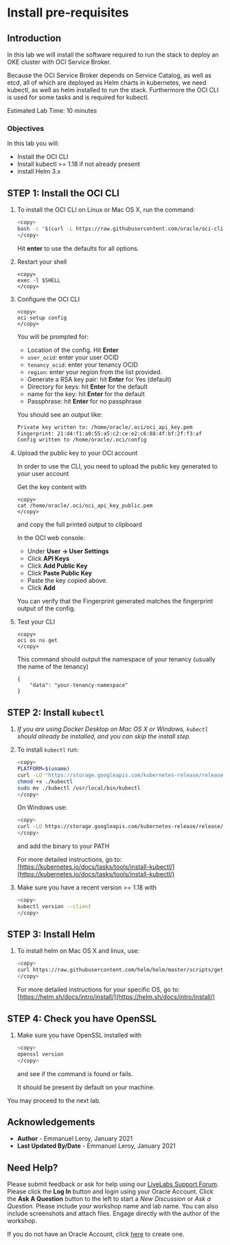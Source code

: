 # Install pre-requisites

## Introduction

In this lab we will install the software required to run the stack to deploy an OKE cluster with OCI Service Broker.

Because the OCI Service Broker depends on Service Catalog, as well as etcd, all of which are deployed as Helm charts in kubernetes, we need kubectl, as well as helm installed to run the stack. Furthermore the OCI CLI is used for some tasks and is required for kubectl.

Estimated Lab Time: 10 minutes

### Objectives

In this lab you will:

- Install the OCI CLI
- Install kubectl >= 1.18 if not already present
- install Helm 3.x

## **STEP 1:** Install the OCI CLI

1. To install the OCI CLI on Linux or Mac OS X, run the command:

    ```bash
    <copy>
    bash -c "$(curl -L https://raw.githubusercontent.com/oracle/oci-cli/master/scripts/install/install.sh)"
    </copy>
    ```

    Hit **enter** to use the defaults for all options.

2. Restart your shell
    ```
    <copy>
    exec -l $SHELL
    </copy>
    ```

3. Configure the OCI CLI

    ```
    <copy>
    oci setup config
    </copy>
    ```

    You will be prompted for:
    - Location of the config. Hit **Enter**
    - `user_ocid`: enter your user OCID
    - `tenancy_ocid`: enter your tenancy OCID
    - `region`: enter your region from the list provided.
    - Generate a RSA key pair: hit **Enter** for Yes (default)
    - Directory for keys: hit **Enter** for the default
    - name for the key: hit **Enter** for the default
    - Passphrase: hit **Enter** for no passphrase


    You should see an output like:

    ```bash
    Private key written to: /home/oracle/.oci/oci_api_key.pem
    Fingerprint: 21:d4:f1:a0:55:a5:c2:ce:e2:c6:88:4f:bf:2f:f3:af
    Config written to /home/oracle/.oci/config
    ```


4. Upload the public key to your OCI account

    In order to use the CLI, you need to upload the public key generated to your user account

    Get the key content with 

    ```
    <copy>
    cat /home/oracle/.oci/oci_api_key_public.pem
    </copy>
    ```

    and copy the full printed output to clipboard

    In the OCI web console:

    - Under **User -> User Settings**
    - Click **API Keys**
    - Click **Add Public Key**
    - Click **Paste Public Key**
    - Paste the key copied above.
    - Click **Add**

    You can verify that the Fingerprint generated matches the fingerprint output of the config.

5. Test your CLI

    ```
    <copy>
    oci os ns get
    </copy>
    ```

    This command should output the namespace of your tenancy (usually the name of the tenancy)

    ```
    {
        "data": "your-tenancy-namespace"
    }
    ```


## **STEP 2:** Install `kubectl`

1. *If you are using Docker Desktop on Mac OS X or Windows, `kubectl` should already be installed, and you can skip the install step.*

2. To install `kubectl` run:

    ```bash
    <copy>
    PLATFORM=$(uname)
    curl -LO "https://storage.googleapis.com/kubernetes-release/release/$(curl -s https://storage.googleapis.com/kubernetes-release/release/stable.txt)/bin/${PLATFORM}/amd64/kubectl"
    chmod +x ./kubectl
    sudo mv ./kubectl /usr/local/bin/kubectl
    </copy>
    ```

    On Windows use:

    ```bash
    <copy>
    curl -LO https://storage.googleapis.com/kubernetes-release/release/v1.20.0/bin/windows/amd64/kubectl.exe
    </copy>
    ```

    and add the binary to your PATH

    For more detailed instructions, go to:
    [https://kubernetes.io/docs/tasks/tools/install-kubectl/](https://kubernetes.io/docs/tasks/tools/install-kubectl/)

3. Make sure you have a recent version >= 1.18 with

    ```bash
    <copy>
    kubectl version --client
    </copy>
    ```

## **STEP 3:** Install Helm

1. To install helm on Mac OS X and linux, use:

    ```bash
    <copy>
    curl https://raw.githubusercontent.com/helm/helm/master/scripts/get-helm-3 | bash
    </copy>
    ```

    For more detailed instructions for your specific OS, go to:
    [https://helm.sh/docs/intro/install/](https://helm.sh/docs/intro/install/)

    
## **STEP 4:** Check you have OpenSSL

1. Make sure you have OpenSSL installed with

    ```bash
    <copy>
    openssl version
    </copy>
    ```

    and see if the command is found or fails. 

    It should be present by default on your machine.


You may proceed to the next lab.

## Acknowledgements

 - **Author** - Emmanuel Leroy, January 2021
 - **Last Updated By/Date** - Emmanuel Leroy, January 2021

## Need Help?
Please submit feedback or ask for help using our [LiveLabs Support Forum](https://community.oracle.com/tech/developers/categories/livelabs). Please click the **Log In** button and login using your Oracle Account. Click the **Ask A Question** button to the left to start a *New Discussion* or *Ask a Question*.  Please include your workshop name and lab name.  You can also include screenshots and attach files.  Engage directly with the author of the workshop.

If you do not have an Oracle Account, click [here](https://profile.oracle.com/myprofile/account/create-account.jspx) to create one.
